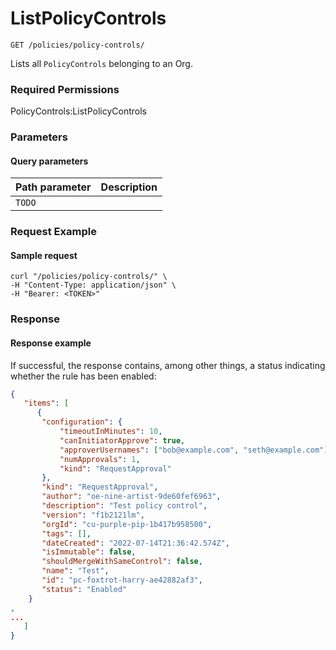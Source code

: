 # ListPolicyControls

`GET /policies/policy-controls/`

Lists all `PolicyControls` belonging to an Org.

### Required Permissions

PolicyControls:ListPolicyControls

### Parameters <a href="#parameters.1" id="parameters.1"></a>

#### Query parameters <a href="#path-parameters" id="path-parameters"></a>

| Path parameter | Description |
| -------------- | ----------- |
| `TODO`         |             |

### Request Example <a href="#request-example.1" id="request-example.1"></a>

#### Sample request <a href="#sample-request" id="sample-request"></a>

```shell
curl "/policies/policy-controls/" \
-H "Content-Type: application/json" \
-H "Bearer: <TOKEN>"
```

### Response <a href="#response" id="response"></a>

#### Response example <a href="#response-example" id="response-example"></a>

If successful, the response contains, among other things, a status indicating whether the rule has been enabled:

```json
{
   "items": [
      {
       "configuration": {
           "timeoutInMinutes": 10,
           "canInitiatorApprove": true,
           "approverUsernames": ["bob@example.com", "seth@example.com"],
           "numApprovals": 1,
           "kind": "RequestApproval"
       },
       "kind": "RequestApproval",
       "author": "oe-nine-artist-9de60fef6963",
       "description": "Test policy control",
       "version": "f1b2121lm",
       "orgId": "cu-purple-pip-1b417b958500",
       "tags": [],
       "dateCreated": "2022-07-14T21:36:42.574Z",
       "isImmutable": false,
       "shouldMergeWithSameControl": false,
       "name": "Test",
       "id": "pc-foxtrot-harry-ae42882af3",
       "status": "Enabled"
    }
, 
...
   ]
}
```

